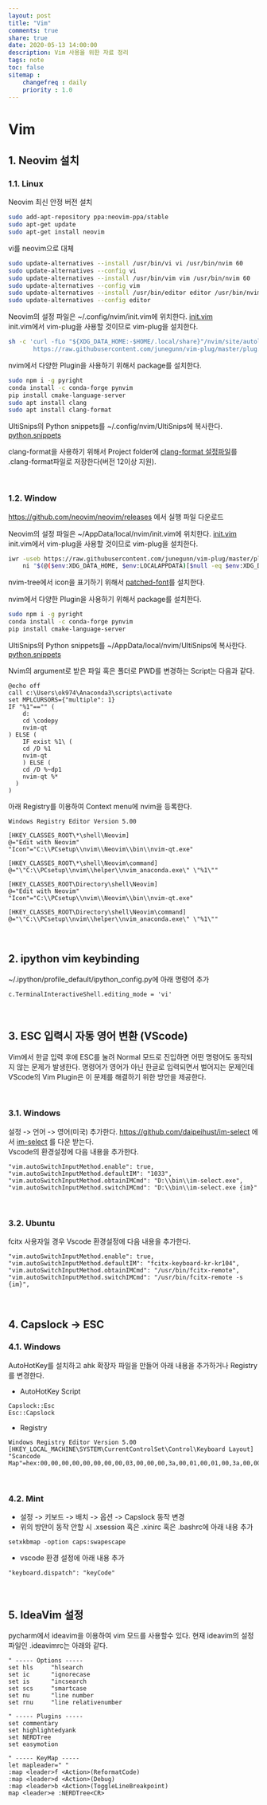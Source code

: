 ```yaml
---
layout: post
title: "Vim"
comments: true
share: true
date: 2020-05-13 14:00:00
description: Vim 사용을 위한 자료 정리
tags: note
toc: false
sitemap :
    changefreq : daily
    priority : 1.0
---
```


# Vim

## 1. Neovim 설치

### 1.1. Linux

Neovim 최신 안정 버전 설치
```sh
sudo add-apt-repository ppa:neovim-ppa/stable
sudo apt-get update
sudo apt-get install neovim
```

vi를 neovim으로 대체

```sh
sudo update-alternatives --install /usr/bin/vi vi /usr/bin/nvim 60
sudo update-alternatives --config vi 
sudo update-alternatives --install /usr/bin/vim vim /usr/bin/nvim 60 
sudo update-alternatives --config vim 
sudo update-alternatives --install /usr/bin/editor editor /usr/bin/nvim 60
sudo update-alternatives --config editor
```

Neovim의 설정 파일은 ~/.config/nvim/init.vim에 위치한다. [init.vim](/assets/data/vim/linux/init.vim)  
init.vim에서 vim-plug을 사용할 것이므로 vim-plug을 설치한다.

```bash
sh -c 'curl -fLo "${XDG_DATA_HOME:-$HOME/.local/share}"/nvim/site/autoload/plug.vim --create-dirs \
       https://raw.githubusercontent.com/junegunn/vim-plug/master/plug.vim'
```

nvim에서 다양한 Plugin을 사용하기 위해서 package를 설치한다.

```bash
sudo npm i -g pyright
conda install -c conda-forge pynvim
pip install cmake-language-server
sudo apt install clang
sudo apt install clang-format
```
  
UltiSnips의 Python snippets를 ~/.config/nvim/UltiSnips에 복사한다. [python.snippets](/assets/data/vim/python.snippets)  
  
clang-format을 사용하기 위해서 Project folder에 [clang-format 설정파일](/assets/data/vim/clang-format)를 .clang-format파일로 저장한다(버전 12이상 지원).

<br>

### 1.2. Window

https://github.com/neovim/neovim/releases 에서 실행 파일 다운로드

Neovim의 설정 파일은 ~/AppData/local/nvim/init.vim에 위치한다. [init.vim](/assets/data/vim/windows/init.vim)   
init.vim에서 vim-plug을 사용할 것이므로 vim-plug을 설치한다.
  
```bash
iwr -useb https://raw.githubusercontent.com/junegunn/vim-plug/master/plug.vim |`
    ni "$(@($env:XDG_DATA_HOME, $env:LOCALAPPDATA)[$null -eq $env:XDG_DATA_HOME])/nvim-data/site/autoload/plug.vim" -Force
```
  
nvim-tree에서 icon을 표기하기 위해서 [patched-font](https://www.nerdfonts.com)를 설치한다.
  
nvim에서 다양한 Plugin을 사용하기 위해서 package를 설치한다.

```bash
sudo npm i -g pyright
conda install -c conda-forge pynvim
pip install cmake-language-server
```

UltiSnips의 Python snippets를 ~/AppData/local/nvim/UltiSnips에 복사한다. [python.snippets](/assets/data/vim/python.snippets)  

Nvim의 argument로 받은 파일 혹은 폴더로 PWD를 변경하는 Script는 다음과 같다.

```batch
@echo off
call c:\Users\ok974\Anaconda3\scripts\activate
set MPLCURSORS={"multiple": 1}
IF "%1"=="" (
    d:
    cd \codepy
    nvim-qt
) ELSE (
    IF exist %1\ (
    cd /D %1
    nvim-qt
    ) ELSE (
	cd /D %~dp1
    nvim-qt %*
  )
)
```
  
아래 Registry를 이용하여 Context menu에 nvim을 등록한다.

```
Windows Registry Editor Version 5.00

[HKEY_CLASSES_ROOT\*\shell\Neovim]
@="Edit with Neovim"
"Icon"="C:\\PCsetup\\nvim\\Neovim\\bin\\nvim-qt.exe"

[HKEY_CLASSES_ROOT\*\shell\Neovim\command]
@="\"C:\\PCsetup\\nvim\\helper\\nvim_anaconda.exe\" \"%1\""

[HKEY_CLASSES_ROOT\Directory\shell\Neovim]
@="Edit with Neovim"
"Icon"="C:\\PCsetup\\nvim\\Neovim\\bin\\nvim-qt.exe"

[HKEY_CLASSES_ROOT\Directory\shell\Neovim\command]
@="\"C:\\PCsetup\\nvim\\helper\\nvim_anaconda.exe\" \"%1\""
```

<br>

## 2. ipython vim keybinding

~/.ipython/profile_default/ipython_config.py에 아래 명령어 추가

```
c.TerminalInteractiveShell.editing_mode = 'vi'
```

<br>

## 3. ESC 입력시 자동 영어 변환 (VScode)

Vim에서 한글 입력 후에 ESC를 눌려 Normal 모드로 진입하면 어떤 명령어도 동작되지 않는 문제가 발생한다. 명령어가 영어가 아닌 한글로 입력되면서 벌어지는 문제인데 VScode의 Vim Plugin은 이 문제를 해결하기 위한 방안을 제공한다.

<br>

### 3.1. Windows

설정 -> 언어 -> 영어(미국) 추가한다.
https://github.com/daipeihust/im-select 에서 [im-select](/assets/data/vim/im-select.zip) 를 다운 받는다.  
Vscode의 환경설정에 다음 내용을 추가한다.

```
"vim.autoSwitchInputMethod.enable": true,
"vim.autoSwitchInputMethod.defaultIM": "1033",
"vim.autoSwitchInputMethod.obtainIMCmd": "D:\\bin\\im-select.exe",
"vim.autoSwitchInputMethod.switchIMCmd": "D:\\bin\\im-select.exe {im}"
```

<br>

### 3.2. Ubuntu

fcitx 사용자일 경우 Vscode 환경설정에 다음 내용을 추가한다.

```
"vim.autoSwitchInputMethod.enable": true,
"vim.autoSwitchInputMethod.defaultIM": "fcitx-keyboard-kr-kr104",
"vim.autoSwitchInputMethod.obtainIMCmd": "/usr/bin/fcitx-remote",
"vim.autoSwitchInputMethod.switchIMCmd": "/usr/bin/fcitx-remote -s {im}",
```

<br>

## 4. Capslock -> ESC

### 4.1. Windows
AutoHotKey를 설치하고 ahk 확장자 파일을 만들어 아래 내용을 추가하거나 Registry를 변경한다.

- AutoHotKey Script

```
Capslock::Esc
Esc::Capslock
```

- Registry

```
Windows Registry Editor Version 5.00
[HKEY_LOCAL_MACHINE\SYSTEM\CurrentControlSet\Control\Keyboard Layout]
"Scancode Map"=hex:00,00,00,00,00,00,00,00,03,00,00,00,3a,00,01,00,01,00,3a,00,00,00,00,00
```

<br>

### 4.2. Mint

- 설정 -> 키보드 -> 배치 -> 옵션 -> Capslock 동작 변경
- 위의 방안이 동작 안할 시 .xsession 혹은 .xinirc 혹은 .bashrc에 아래 내용 추가

```
setxkbmap -option caps:swapescape
```

- vscode 환경 설정에 아래 내용 추가

```
"keyboard.dispatch": "keyCode"
```

<br>

## 5. IdeaVim 설정

pycharm에서 ideavim을 이용하여 vim 모드를 사용할수 있다. 현재 ideavim의 설정 파일인 .ideavimrc는 아래와 같다.

```
" ----- Options -----
set hls     "hlsearch
set ic      "ignorecase
set is      "incsearch
set scs     "smartcase
set nu      "line number
set rnu     "line relativenumber

" ----- Plugins -----
set commentary
set highlightedyank
set NERDTree
set easymotion

" ----- KeyMap -----
let mapleader=" "
:map <leader>f <Action>(ReformatCode)
:map <leader>d <Action>(Debug)
:map <leader>b <Action>(ToggleLineBreakpoint)
map <leader>e :NERDTree<CR>
```